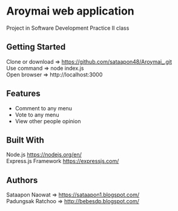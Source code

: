 # Aroymai web application
  Project in Software Development Practice II class

## Getting Started
  Clone or download => https://github.com/sataapon48/Aroymai_.git <br />
  Use command => node index.js <br />
  Open browser => http://localhost:3000

## Features
  - Comment to any menu
  - Vote to any menu
  - View other people opinion

## Built With
  Node.js https://nodejs.org/en/ <br />
  Express.js Framework https://expressjs.com/
  
## Authors
  Sataapon Naowat => https://sataapon1.blogspot.com/ <br />
  Padungsak Ratchoo => http://bebesdp.blogspot.com/
